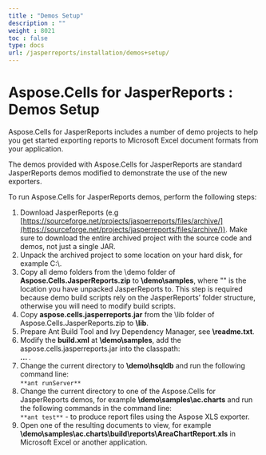 ```yaml
---
title : "Demos Setup" 
description : "" 
weight : 8021 
toc : false
type: docs
url: /jasperreports/installation/demos+setup/
---
```


# Aspose.Cells for JasperReports : Demos Setup


Aspose.Cells for JasperReports includes a number of demo projects to help you get started exporting reports to Microsoft Excel document formats from your application.

The demos provided with Aspose.Cells for JasperReports are standard JasperReports demos modified to demonstrate the use of the new exporters.

To run Aspose.Cells for JasperReports demos, perform the following steps:

1.  Download JasperReports (e.g [https://sourceforge.net/projects/jasperreports/files/archive/](https://sourceforge.net/projects/jasperreports/files/archive/)). Make sure to download the entire archived project with the source code and demos, not just a single JAR.
2.  Unpack the archived project to some location on your hard disk, for example C:\\.
3.  Copy all demo folders from the \\demo folder of **Aspose.Cells.JasperReports.zip** to **<InstallDir>\\demo\\samples**, where "<InstallDir>" is the location you have unpacked JasperReports to. This step is required because demo build scripts rely on the JasperReports’ folder structure, otherwise you will need to modify build scripts.
4.  Copy **aspose.cells.jasperreports.jar** from the \\lib folder of Aspose.Cells.JasperReports.zip to **<InstallDir>\\lib**.
5.  Prepare Ant Build Tool and Ivy Dependency Manager, see **<InstallDir>\\readme.txt**.
6.  Modify the **build.xml** at **<InstallDir>\\demo\\samples**, add the aspose.cells.jasperreports.jar into the classpath:  
    **<path id="project-classpath"> ... <pathelement location="../../lib/aspose.cells.jasperreports.jar"/> </path>**.
7.  Change the current directory to **<InstallDir>\\demo\\hsqldb** and run the following command line:  
    `**ant runServer**`
8.  Change the current directory to one of the Aspose.Cells for JasperReports demos, for example **<InstallDir>\\demo\\samples\\ac.charts** and run the following commands in the command line:  
    `**ant test**` - to produce report files using the Aspose XLS exporter.
9.  Open one of the resulting documents to view, for example **<InstallDir>\\demo\\samples\\ac.charts\\build\\reports\\AreaChartReport.xls** in Microsoft Excel or another application.

